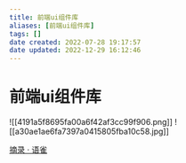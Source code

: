 ```yaml
---
title: 前端ui组件库
aliases: [前端ui组件库]
tags: []
date created: 2022-07-28 19:17:57
date updated: 2022-12-29 16:12:46
---
```


# 前端ui组件库

![[4191a5f8695fa00a6f42af3cc99f906.png]] ![[a30ae1ae6fa7397a0415805fba10c58.jpg]]

[摘录 · 语雀](https://www.yuque.com/docs/share/5eced5d5-2c63-4232-a56f-23dc103551ba?#)
